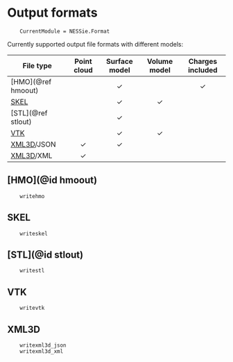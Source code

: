 # Output formats

```@meta
    CurrentModule = NESSie.Format
```

Currently supported output file formats with different models:

| File type          | Point cloud | Surface model | Volume model | Charges included |
|--------------------|:-----------:|:-------------:|:------------:|:----------------:|
| [HMO](@ref hmoout) |             | ✓             |              | ✓                |
| [SKEL](@ref)       |             | ✓             | ✓            |                  |
| [STL](@ref stlout) |             | ✓             |              |                  |
| [VTK](@ref)        |             | ✓             | ✓            |                  |
| [XML3D](@ref)/JSON | ✓           | ✓             |              |                  |
| [XML3D](@ref)/XML  | ✓           |               |              |                  |

## [HMO](@id hmoout)
```@docs
    writehmo
```

## SKEL
```@docs
    writeskel
```

## [STL](@id stlout)
```@docs
    writestl
```

## VTK
```@docs
    writevtk
```

## XML3D
```@docs
    writexml3d_json
    writexml3d_xml
```
